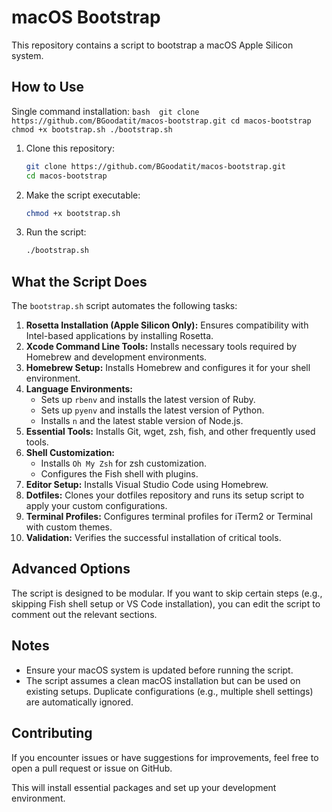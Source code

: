 # macOS Bootstrap

This repository contains a script to bootstrap a macOS Apple Silicon system.

## How to Use

Single command installation:
    ```bash 
    git clone https://github.com/BGoodatit/macos-bootstrap.git
    cd macos-bootstrap
    chmod +x bootstrap.sh
    ./bootstrap.sh
    ```
1. Clone this repository:
    ```bash
    git clone https://github.com/BGoodatit/macos-bootstrap.git
    cd macos-bootstrap
    ```

2. Make the script executable:
    ```bash
    chmod +x bootstrap.sh
    ```

3. Run the script:
    ```bash
    ./bootstrap.sh
    ```
## What the Script Does

The `bootstrap.sh` script automates the following tasks:

1. **Rosetta Installation (Apple Silicon Only):** Ensures compatibility with Intel-based applications by installing Rosetta.
2. **Xcode Command Line Tools:** Installs necessary tools required by Homebrew and development environments.
3. **Homebrew Setup:** Installs Homebrew and configures it for your shell environment.
4. **Language Environments:**
    - Sets up `rbenv` and installs the latest version of Ruby.
    - Sets up `pyenv` and installs the latest version of Python.
    - Installs `n` and the latest stable version of Node.js.
5. **Essential Tools:** Installs Git, wget, zsh, fish, and other frequently used tools.
6. **Shell Customization:**
    - Installs `Oh My Zsh` for zsh customization.
    - Configures the Fish shell with plugins.
7. **Editor Setup:** Installs Visual Studio Code using Homebrew.
8. **Dotfiles:** Clones your dotfiles repository and runs its setup script to apply your custom configurations.
9. **Terminal Profiles:** Configures terminal profiles for iTerm2 or Terminal with custom themes.
10. **Validation:** Verifies the successful installation of critical tools.

## Advanced Options

The script is designed to be modular. If you want to skip certain steps (e.g., skipping Fish shell setup or VS Code installation), you can edit the script to comment out the relevant sections.

## Notes

- Ensure your macOS system is updated before running the script.
- The script assumes a clean macOS installation but can be used on existing setups. Duplicate configurations (e.g., multiple shell settings) are automatically ignored.

## Contributing

If you encounter issues or have suggestions for improvements, feel free to open a pull request or issue on GitHub.

This will install essential packages and set up your development environment.
